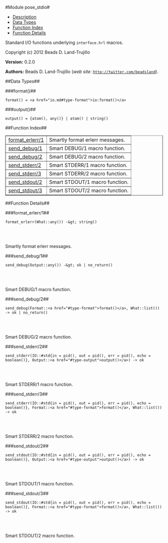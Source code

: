 

#Module pose_stdio#
* [Description](#description)
* [Data Types](#types)
* [Function Index](#index)
* [Function Details](#functions)


Standard I/O functions underlying `interface.hrl` macros.

Copyright (c) 2012 Beads D. Land-Trujillo

__Version:__ 0.2.0

__Authors:__ Beads D. Land-Trujillo (_web site:_ [`http://twitter.com/beadsland`](http://twitter.com/beadsland)).
<a name="types"></a>

##Data Types##




###<a name="type-format">format()</a>##



	format() = <a href="io.md#type-format">io:format()</a>



###<a name="type-output">output()</a>##



	output() = {atom(), any()} | atom() | string()
<a name="index"></a>

##Function Index##


<table width="100%" border="1" cellspacing="0" cellpadding="2" summary="function index"><tr><td valign="top"><a href="#format_erlerr-1">format_erlerr/1</a></td><td>Smartly format erlerr messages.</td></tr><tr><td valign="top"><a href="#send_debug-1">send_debug/1</a></td><td>Smart DEBUG/1 macro function.</td></tr><tr><td valign="top"><a href="#send_debug-2">send_debug/2</a></td><td>Smart DEBUG/2 macro function.</td></tr><tr><td valign="top"><a href="#send_stderr-2">send_stderr/2</a></td><td>Smart STDERR/1 macro function.</td></tr><tr><td valign="top"><a href="#send_stderr-3">send_stderr/3</a></td><td>Smart STDERR/2 macro function.</td></tr><tr><td valign="top"><a href="#send_stdout-2">send_stdout/2</a></td><td>Smart STDOUT/1 macro function.</td></tr><tr><td valign="top"><a href="#send_stdout-3">send_stdout/3</a></td><td>Smart STDOUT/2 macro function.</td></tr></table>


<a name="functions"></a>

##Function Details##

<a name="format_erlerr-1"></a>

###format_erlerr/1##


	format_erlerr(What::any()) -&gt; string()
<br></br>


Smartly format erlerr messages.<a name="send_debug-1"></a>

###send_debug/1##


	send_debug(Output::any()) -&gt; ok | no_return()
<br></br>


Smart DEBUG/1 macro function.<a name="send_debug-2"></a>

###send_debug/2##


	send_debug(Format::<a href="#type-format">format()</a>, What::list()) -> ok | no_return()
<br></br>


Smart DEBUG/2 macro function.<a name="send_stderr-2"></a>

###send_stderr/2##


	send_stderr(IO::#std{in = pid(), out = pid(), err = pid(), echo = boolean()}, Output::<a href="#type-output">output()</a>) -> ok
<br></br>


Smart STDERR/1 macro function.<a name="send_stderr-3"></a>

###send_stderr/3##


	send_stderr(IO::#std{in = pid(), out = pid(), err = pid(), echo = boolean()}, Format::<a href="#type-format">format()</a>, What::list()) -> ok
<br></br>


Smart STDERR/2 macro function.<a name="send_stdout-2"></a>

###send_stdout/2##


	send_stdout(IO::#std{in = pid(), out = pid(), err = pid(), echo = boolean()}, Output::<a href="#type-output">output()</a>) -> ok
<br></br>


Smart STDOUT/1 macro function.<a name="send_stdout-3"></a>

###send_stdout/3##


	send_stdout(IO::#std{in = pid(), out = pid(), err = pid(), echo = boolean()}, Format::<a href="#type-format">format()</a>, What::list()) -> ok
<br></br>


Smart STDOUT/2 macro function.